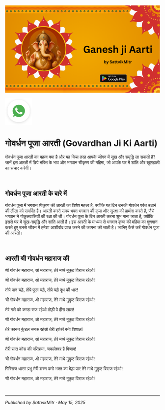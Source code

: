 <!-- Banner SVG -->
![Banner](https://raw.githubusercontent.com/anandwana001/content-repo/refs/heads/main/aarti/ganesh/ganesh_ji_aarti_banner.png)

<!-- Share & WhatsApp icons as SVG -->
<a href="https://api.whatsapp.com/send?text=Check%20out%20this%20article%20in%20the%20Hanuman%20Chalisa%20app%3A%20https%3A%2F%2Fwww.sattvikmitr.com%2Farticles%3FcontentUrl%3Dhttps%253A%252F%252Fraw.githubusercontent.com%252Fanandwana001%252Fcontent-repo%252Frefs%252Fheads%252Fmain%252Faarti%252Fganesh%252Fgovardhan_puja_aarti_hindi.md%26title%3DGanesh%2520Aarti">
  <img src="https://raw.githubusercontent.com/anandwana001/content-repo/refs/heads/main/assets/ic_wtsapp_share_rounded.svg" alt="WhatsApp"/>
</a>

<br>

# गोवर्धन पूजा आरती (Govardhan Ji Ki Aarti)
गोवर्धन पूजा आरती का महत्व क्या है और यह किस तरह आपके जीवन में सुख और समृद्धि ला सकती है? जानें इस आरती में छिपे भक्ति के भाव और भगवान श्रीकृष्ण की महिमा, जो आपके घर में शांति और खुशहाली का संचार करेगी।

<br>

## गोवर्धन पूजा आरती के बारे में
गोवर्धन पूजा में भगवान श्रीकृष्ण की आरती का विशेष महत्त्व है, क्योंकि यह दिन उनकी गोवर्धन पर्वत उठाने की लीला को समर्पित है। आरती करते समय भक्त भगवान की कृपा और सुरक्षा की प्रार्थना करते हैं, जैसे भगवान ने गोकुलवासियों की रक्षा की थी। गोवर्धन पूजा के दिन आरती करना शुभ माना जाता है, क्योंकि इससे घर में सुख-समृद्धि और शांति आती है। इस आरती के माध्यम से भगवान कृष्ण की महिमा का गुणगान करते हुए उनसे जीवन में हमेशा आशीर्वाद प्राप्त करने की कामना की जाती है। जानिए कैसे करें गोवर्धन पूजा की आरती।

<br>


## आरती श्री गोवर्धन महाराज की
श्री गोवर्धन महाराज, ओ महाराज, तेरे माथे मुकुट विराज रहेओ!

श्री गोवर्धन महाराज, ओ महाराज, तेरे माथे मुकुट विराज रहेओ!

तोपे पान चढ़े, तोपे फूल चढ़े, तोपे चढ़े दूध की धार!

श्री गोवर्धन महाराज, ओ महाराज, तेरे माथे मुकुट विराज रहेओ!

तेरे गले को कण्ठा सज रहेओ ठोड़ी पे हीरा लाल!

श्री गोवर्धन महाराज, ओ महाराज, तेरे माथे मुकुट विराज रहेओ!

तेरे कानन कुंडल चमक रहेओ तेरी झांकी बनी विशाल!

श्री गोवर्धन महाराज, ओ महाराज, तेरे माथे मुकुट विराज रहेओ!

तेरी सात कोस की परिक्रमा, चकलेश्वर है विश्राम!

श्री गोवर्धन महाराज, ओ महाराज, तेरे माथे मुकुट विराज रहेओ!

गिरिराज धारण प्रभु मेरी शरण करो भक्त का बेड़ा पार तेरे माथे मुकुट विराज रहेओ!

श्री गोवर्धन महाराज, ओ महाराज, तेरे माथे मुकुट विराज रहेओ!



<br>

---

*Published by SattvikMitr · May 15, 2025*
